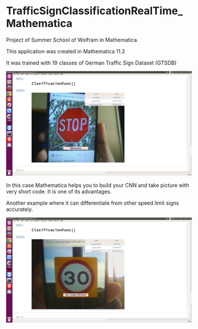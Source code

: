 # TrafficSignClassificationRealTime_Mathematica
Project of Summer School of Wolfram in Mathematica. 

This application was created in Mathematica 11.3

It was trained with 19 classes of German Traffic Sign Dataset (GTSDB) 

![Images](./ProjectSummerSchool/imagesTest/stopSignTest.png)

In this case Mathematica helps you to build your CNN and take picture with very short code. It is one of its advantages.

Another example where it can differentiate from other speed limit signs accurately.

![Images](./ProjectSummerSchool/imagesTest/limit30Test.png)


